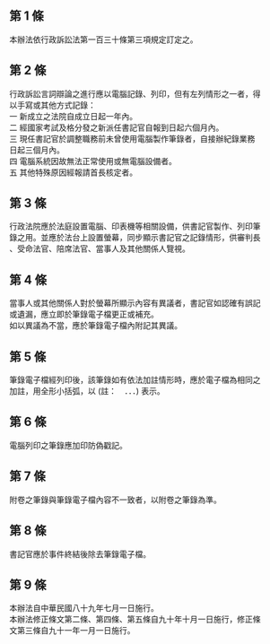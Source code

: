 第 1 條
-------
本辦法依行政訴訟法第一百三十條第三項規定訂定之。

第 2 條
-------
行政訴訟言詞辯論之進行應以電腦記錄、列印，但有左列情形之一者，得  
以手寫或其他方式記錄：  
一  新成立之法院自成立日起一年內。  
二  經國家考試及格分發之新派任書記官自報到日起六個月內。  
三  現任書記官於調整職務前未曾使用電腦製作筆錄者，自接辦紀錄業務  
    日起三個月內。  
四  電腦系統因故無法正常使用或無電腦設備者。  
五  其他特殊原因經報請首長核定者。

第 3 條
-------
行政法院應於法庭設置電腦、印表機等相關設備，供書記官製作、列印筆  
錄之用。並應於法台上設置螢幕，同步顯示書記官之記錄情形，供審判長  
、受命法官、陪席法官、當事人及其他關係人覽視。

第 4 條
-------
當事人或其他關係人對於螢幕所顯示內容有異議者，書記官如認確有誤記  
或遺漏，應立即於筆錄電子檔更正或補充。  
如以異議為不當，應於筆錄電子檔內附記其異議。

第 5 條
-------
筆錄電子檔經列印後，該筆錄如有依法加註情形時，應於電子檔為相同之  
加註，用全形小括弧，以 (註：　．．．) 表示。

第 6 條
-------
電腦列印之筆錄應加印防偽戳記。

第 7 條
-------
附卷之筆錄與筆錄電子檔內容不一致者，以附卷之筆錄為準。

第 8 條
-------
書記官應於事件終結後除去筆錄電子檔。

第 9 條
-------
本辦法自中華民國八十九年七月一日施行。  
本辦法修正條文第二條、第四條、第五條自九十年十月一日施行，修正條  
文第三條自九十一年一月一日施行。

